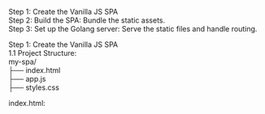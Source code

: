 Step 1: Create the Vanilla JS SPA  
Step 2: Build the SPA: Bundle the static assets.  
Step 3: Set up the Golang server: Serve the static files and handle routing.  



Step 1: Create the Vanilla JS SPA   
1.1 Project Structure:  
my-spa/  
├── index.html  
├── app.js  
├── styles.css  



index.html:

